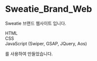 # Sweatie_Brand_Web
Sweatie 브랜드 웹사이트 입니다.

HTML <br>
CSS <br>
JavaScript (Swiper, GSAP, JQuery, Aos)

를 사용하여 만들었습니다.
